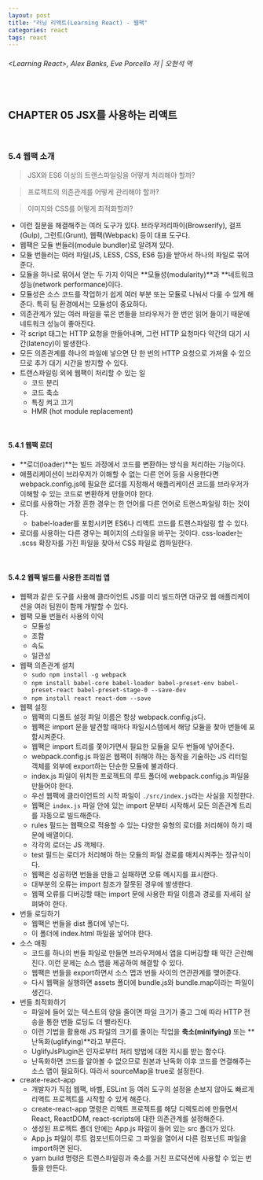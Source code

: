 ```yaml
---
layout: post
title: "러닝 리액트(Learning React) - 웹팩"
categories: react
tags: react
---
```


###### \<Learning React>, Alex Banks, Eve Porcello 저 | 오현석 역

<br>

## CHAPTER 05 JSX를 사용하는 리액트

<br>

### 5.4 웹팩 소개

> JSX와 ES6 이상의 트랜스파일링을 어떻게 처리해야 할까?

> 프로젝트의 의존관계를 어떻게 관리해야 할까?

> 이미지와 CSS를 어떻게 최적화할까?

- 이런 질문을 해결해주는 여러 도구가 있다. 브라우저리파이(Browserify), 걸프(Gulp), 그런트(Grunt), 웹팩(Webpack) 등이 대표 도구다.
- 웹팩은 모듈 번들러(module bundler)로 알려져 있다.
- 모듈 번들러는 여러 파일(JS, LESS, CSS, ES6 등)을 받아서 하나의 파일로 묶어준다.
- 모듈을 하나로 묶어서 얻는 두 가지 이익은 **모듈성(modularity)**과 **네트워크 성능(network performance)이다.
- 모듈성은 소스 코드를 작업하기 쉽게 여러 부분 또는 모듈로 나눠서 다룰 수 있게 해준다. 특히 팀 환경에서는 모듈성이 중요하다.
- 의존관계가 있는 여러 파일을 묶은 번들을 브라우저가 한 번만 읽어 들이기 때문에 네트워크 성능이 좋아진다.
- 각 script 태그는 HTTP 요청을 만들어내며, 그런 HTTP 요청마다 약간의 대기 시간(latency)이 발생한다.
- 모든 의존관계를 하나의 파일에 넣으면 단 한 번의 HTTP 요청으로 가져올 수 있으므로 추가 대기 시간을 방지할 수 있다.
- 트랜스파일링 외에 웹팩이 처리할 수 있는 일
  - 코드 분리
  - 코드 축소
  - 특징 켜고 끄기
  - HMR (hot module replacement)

<br>

#### 5.4.1 웹팩 로더

- **로더(loader)**는 빌드 과정에서 코드를 변환하는 방식을 처리하는 기능이다.
- 애플리케이션이 브라우저가 이해할 수 없는 다른 언어 등을 사용한다면 webpack.config.js에 필요한 로더를 지정해서 애플리케이션 코드를 브라우저가 이해할 수 있는 코드로 변환하게 만들어야 한다.
- 로더를 사용하는 가장 흔한 경우는 한 언어를 다른 언어로 트랜스파일링 하는 것이다.
  - babel-loader를 포함시키면 ES6나 리액트 코드를 트랜스파일링 할 수 있다.
- 로더를 사용하는 다른 경우는 페이지의 스타일을 바꾸는 것이다. css-loader는 .scss 확장자를 가진 파일을 찾아서 CSS 파일로 컴파일한다.

<br>

#### 5.4.2 웹팩 빌드를 사용한 조리법 앱

- 웹팩과 같은 도구를 사용해 클라이언트 JS를 미리 빌드하면 대규모 웹 애플리케이션을 여러 팀원이 함께 개발할 수 있다.
- 웹팩 모듈 번들러 사용의 이익
  - 모듈성
  - 조합
  - 속도
  - 일관성
- 웹팩 의존관계 설치
  - `sudo npm install -g webpack`
  - `npm install babel-core babel-loader babel-preset-env babel-preset-react babel-preset-stage-0 --save-dev`
  - `npm install react react-dom --save`
- 웹팩 설정
  - 웹팩의 디폴트 설정 파일 이름은 항상 webpack.config.js다.
  - 웹팩은 import 문을 발견할 때마다 파일시스템에서 해당 모듈을 찾아 번들에 포함시켜준다.
  - 웹팩은 import 트리를 쫓아가면서 필요한 모듈을 모두 번들에 넣어준다.
  - webpack.config.js 파일은 웹팩이 취해야 하는 동작을 기술하는 JS 리터럴 객체를 외부에 export하는 단순한 모듈에 불과하다.
  - index.js 파일이 위치한 프로젝트의 루트 폴더에 webpack.config.js 파일을 만들어야 한다.
  - 우선 웹팩에 클라이언트의 시작 파일이 `./src/index.js`라는 사실을 지정한다.
  - 웹팩은 `index.js` 파일 안에 있는 import 문부터 시작해서 모든 의존관계 트리를 자동으로 빌드해준다.
  - rules 필드는 웹팩으로 적용할 수 있는 다양한 유형의 로더를 처리해야 하기 때문에 배열이다.
  - 각각의 로더는 JS 객체다.
  - test 필드는 로더가 처리해야 하는 모듈의 파일 경로를 매치시켜주는 정규식이다.
  - 웹팩은 성공하면 번들을 만들고 실패하면 오류 메시지를 표시한다.
  - 대부분의 오류는 import 참조가 잘못된 경우에 발생한다.
  - 웹팩 오류를 디버깅할 때는 import 문에 사용한 파일 이름과 경로를 자세히 살펴봐야 한다.
- 번들 로딩하기
  - 웹팩은 번들을 dist 폴더에 넣는다.
  - 이 폴더에 index.html 파일을 넣어야 한다.
- 소스 매핑
  - 코드를 하나의 번들 파일로 만들면 브라우저에서 앱을 디버깅할 때 약간 곤란해진다. 이런 문제는 소스 맵을 제공하여 해결할 수 있다.
  - 웹팩은 번들을 export하면서 소스 맵과 번들 사이의 연관관계를 맺어준다.
  - 다시 웹팩을 실행하면 assets 폴더에 bundle.js와 bundle.map이라는 파일이 생긴다.
- 번들 최적화하기
  - 파일에 들어 있는 텍스트의 양을 줄이면 파일 크기가 줄고 그에 따라 HTTP 전송을 통한 번들 로딩도 더 빨라진다.
  - 이런 기법을 활용해 JS 파일의 크기를 줄이는 작업을 **축소(minifying)** 또는 **난독화(uglifying)**라고 부른다.
  - UglifyJsPlugin은 인자로부터 처리 방법에 대한 지시를 받는 함수다.
  - 난독화하면 코드를 알아볼 수 없으므로 원본과 난독화 이후 코드를 연결해주는 소스 맵이 필요하다. 따라서 sourceMap을 true로 설정한다.
- create-react-app
  - 개발자가 직접 웹팩, 바벨, ESLint 등 여러 도구의 설정을 손보지 않아도 빠르게 리액트 프로젝트를 시작할 수 있게 해준다.
  - create-react-app 명령은 리액트 프로젝트를 해당 디렉토리에 만들면서 React, ReactDOM, react-scripts에 대한 의존관계를 설정해준다.
  - 생성된 프로젝트 폴더 안에는 App.js 파일이 들어 있는 src 폴더가 있다.
  - App.js 파일이 루트 컴포넌트이므로 그 파일을 열어서 다른 컴포넌트 파일을 import하면 된다.
  - yarn build 명령은 트렌스파일링과 축소를 거친 프로덕션에 사용할 수 있는 번들을 만든다.

<br>

